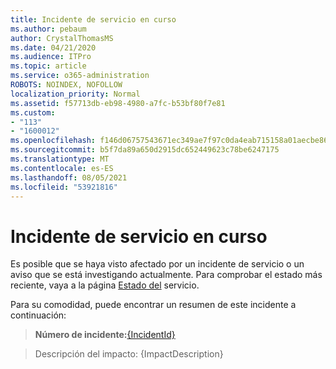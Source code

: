 ```yaml
---
title: Incidente de servicio en curso
ms.author: pebaum
author: CrystalThomasMS
ms.date: 04/21/2020
ms.audience: ITPro
ms.topic: article
ms.service: o365-administration
ROBOTS: NOINDEX, NOFOLLOW
localization_priority: Normal
ms.assetid: f57713db-eb98-4980-a7fc-b53bf80f7e81
ms.custom:
- "113"
- "1600012"
ms.openlocfilehash: f146d06757543671ec349ae7f97c0da4eab715158a01aecbe86d07094a582d01
ms.sourcegitcommit: b5f7da89a650d2915dc652449623c78be6247175
ms.translationtype: MT
ms.contentlocale: es-ES
ms.lasthandoff: 08/05/2021
ms.locfileid: "53921816"
---
```

# <a name="service-incident-in-progress"></a>Incidente de servicio en curso

Es posible que se haya visto afectado por un incidente de servicio o un aviso que se está investigando actualmente. Para comprobar el estado más reciente, vaya a la página [Estado del](https://admin.microsoft.com/adminportal/home#/servicehealth) servicio.
  
Para su comodidad, puede encontrar un resumen de este incidente a continuación:
  
> **Número de incidente:**[{IncidentId}](https://admin.microsoft.com/adminportal/home#/servicehealth)
    
> Descripción del impacto: {ImpactDescription}
